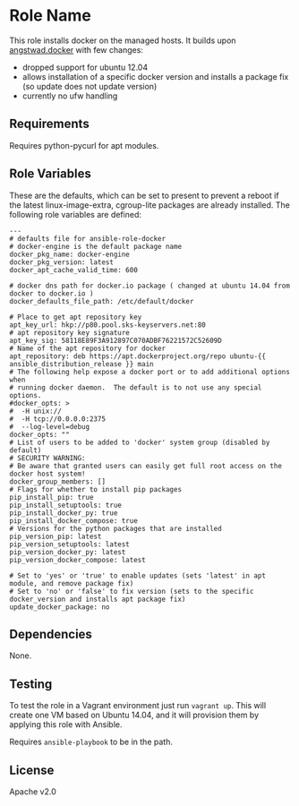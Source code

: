 Role Name
=========

This role installs docker on the managed hosts. It builds upon [angstwad.docker](https://github.com/angstwad/docker.ubuntu) with few changes:

* dropped support for ubuntu 12.04
* allows installation of a specific docker version and installs a package fix (so update does not update version)
* currently no ufw handling

Requirements
------------

Requires python-pycurl for apt modules.

Role Variables
--------------

These are the defaults, which can be set to present to prevent a reboot if the latest linux-image-extra, cgroup-lite packages are already installed. The following role variables are defined:

```
---
# defaults file for ansible-role-docker
# docker-engine is the default package name
docker_pkg_name: docker-engine
docker_pkg_version: latest
docker_apt_cache_valid_time: 600

# docker dns path for docker.io package ( changed at ubuntu 14.04 from docker to docker.io )
docker_defaults_file_path: /etc/default/docker

# Place to get apt repository key
apt_key_url: hkp://p80.pool.sks-keyservers.net:80
# apt repository key signature
apt_key_sig: 58118E89F3A912897C070ADBF76221572C52609D
# Name of the apt repository for docker
apt_repository: deb https://apt.dockerproject.org/repo ubuntu-{{ ansible_distribution_release }} main
# The following help expose a docker port or to add additional options when
# running docker daemon.  The default is to not use any special options.
#docker_opts: >
#  -H unix://
#  -H tcp://0.0.0.0:2375
#  --log-level=debug
docker_opts: ""
# List of users to be added to 'docker' system group (disabled by default)
# SECURITY WARNING:
# Be aware that granted users can easily get full root access on the docker host system!
docker_group_members: []
# Flags for whether to install pip packages
pip_install_pip: true
pip_install_setuptools: true
pip_install_docker_py: true
pip_install_docker_compose: true
# Versions for the python packages that are installed
pip_version_pip: latest
pip_version_setuptools: latest
pip_version_docker_py: latest
pip_version_docker_compose: latest

# Set to 'yes' or 'true' to enable updates (sets 'latest' in apt module, and remove package fix)
# Set to 'no' or 'false' to fix version (sets to the specific docker_version and installs apt package fix)
update_docker_package: no
```

Dependencies
------------

None.

Testing
-------

To test the role in a Vagrant environment just run `vagrant up`.  This will
create one VM based on Ubuntu 14.04,
and it will provision them by applying this role with Ansible.

Requires `ansible-playbook` to be in the path.

License
-------

Apache v2.0

